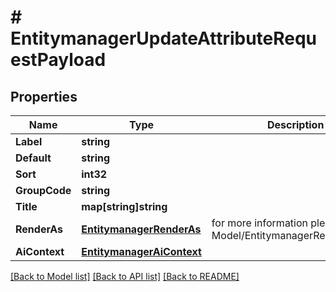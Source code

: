 # # EntitymanagerUpdateAttributeRequestPayload


## Properties 


Name | Type | Description | Notes
------------ | ------------- | ------------- | -------------
**Label**| **string** |   | [optional]
**Default**| **string** |   | [optional]
**Sort**| **int32** |   | [optional]
**GroupCode**| **string** |   | [optional]
**Title**| **map[string]string** |   | [optional]
**RenderAs**| [**EntitymanagerRenderAs**](EntitymanagerRenderAs.md) |  for more information please, see Model/EntitymanagerRenderAs.php  | [optional] [default to ENTITYMANAGERRENDERAS_DEFAULT]
**AiContext**| [**EntitymanagerAiContext**](EntitymanagerAiContext.md) |   | [optional]


[[Back to Model list]](../../README.md#models) [[Back to API list]](../../README.md#endpoints) [[Back to README]](../../README.md)

